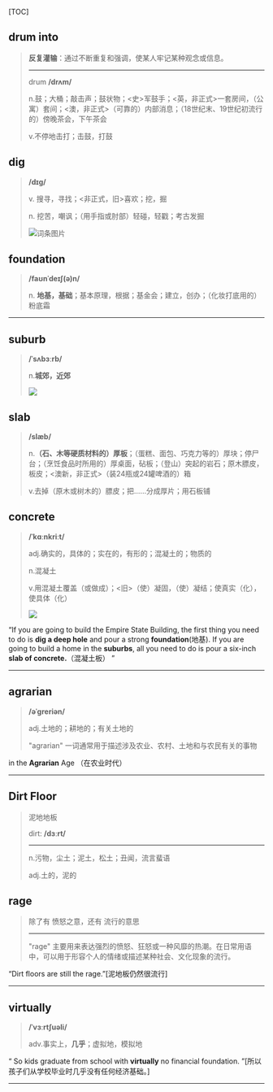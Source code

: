 [TOC]

## drum into

> **反复灌输**：通过不断重复和强调，使某人牢记某种观念或信息。
>
> ---
>
> drum **/drʌm/**
>
> n.鼓；大桶；敲击声；鼓状物；<史>军鼓手；<英，非正式>一套房间，（公寓）套间；<澳，非正式>（可靠的）内部消息；（18世纪末、19世纪初流行的）傍晚茶会，下午茶会
>
> v.不停地击打；击鼓，打鼓

## dig

> **/dɪɡ/**
>
> v. 搜寻，寻找；<非正式，旧>喜欢；挖，掘
>
> n. 挖苦，嘲讽；（用手指或肘部）轻碰，轻戳；考古发掘
>
> ![词条图片](https://ydlunacommon-cdn.nosdn.127.net/a28ea9313561156e6f6f198a56aa294e.jpg?)

## foundation

> **/faʊnˈdeɪʃ(ə)n/**
>
> n. **地基，基础**；基本原理，根据；基金会；建立，创办；（化妆打底用的）粉底霜

----

##  suburb

> **/ˈsʌbɜːrb/**
>
> n.**城郊，近郊**
>
> ![](https://ydlunacommon-cdn.nosdn.127.net/ef51ed78a8342aff0143eccaa524cd38.jpg?)

## slab

> **/slæb/**
>
> n.**（石、木等硬质材料的）厚板**；（蛋糕、面包、巧克力等的）厚块；停尸台；（烹饪食品时所用的）厚桌面，砧板；（登山）突起的岩石；原木膘皮，板皮；<澳新，非正式>（装24瓶或24罐啤酒的）箱
>
> v.去掉（原木或树木的）膘皮；把……分成厚片；用石板铺

## concrete

> **/ˈkɑːnkriːt/**
>
> adj.确实的，具体的；实在的，有形的；混凝土的；物质的
>
> n.混凝土
>
> v.用混凝土覆盖（或做成）；<旧>（使）凝固，（使）凝结；使真实（化），使具体（化）
>
> ![](https://ydlunacommon-cdn.nosdn.127.net/0cefd88de552426387f6ab42dbb2eae2.jpg)

“If you are going to build the Empire State Building, the first thing you need to do is **dig a deep hole** and pour a strong **foundation**(地基). If you are going to build a home in the **suburbs**, all you need to do is pour a six-inch **slab of concrete.**（混凝土板） ”

---

## agrarian

> **/əˈɡreriən/**
>
> adj.土地的；耕地的；有关土地的
>
> "agrarian" 一词通常用于描述涉及农业、农村、土地和与农民有关的事物

in the **Agrarian** Age （在农业时代）

---

## Dirt Floor

> 泥地地板
>
> dirt: **/dɜːrt/**
>
> ---
>
> n.污物，尘土；泥土，松土；丑闻，流言蜚语
>
> adj.土的，泥的

## rage

> 除了有 愤怒之意，还有 流行的意思
>
> ---
>
> "rage" 主要用来表达强烈的愤怒、狂怒或一种风靡的热潮。在日常用语中，可以用于形容个人的情绪或描述某种社会、文化现象的流行。

“Dirt floors are still the rage.”[泥地板仍然很流行]

---

## virtually

> **/ˈvɜːrtʃuəli/**
>
> adv.事实上，**几乎**；虚拟地，模拟地

“ So kids graduate from school with **virtually** no financial foundation. ”[所以孩子们从学校毕业时几乎没有任何经济基础。]

---


